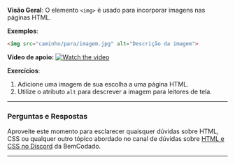 **Visão Geral**:
O elemento `<img>` é usado para incorporar imagens nas páginas HTML.

**Exemplos**:
```html
<img src="caminho/para/imagem.jpg" alt="Descrição da imagem">
```

**Vídeo de apoio:**
[![Watch the video](https://i.ytimg.com/vi/CwOmEetWMnU/hq720.jpg?sqp=-oaymwEcCNAFEJQDSFXyq4qpAw4IARUAAIhCGAFwAcABBg==&rs=AOn4CLBkIHz1rnX-Db4LGHUmUh5YTfdURw)](https://www.youtube.com/watch?v=CwOmEetWMnU)

**Exercícios**:
1. Adicione uma imagem de sua escolha a uma página HTML.
2. Utilize o atributo `alt` para descrever a imagem para leitores de tela.

---

### Perguntas e Respostas

Aproveite este momento para esclarecer quaisquer dúvidas sobre HTML, CSS ou qualquer outro tópico abordado no canal de dúvidas sobre [HTML e CSS no Discord](https://discord.com/channels/1224468395462754345/1224469321921859694) da BemCodado.

---
